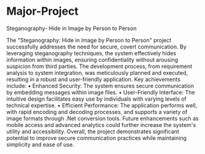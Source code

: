 # Major-Project
Steganography- Hide in Image by Person to Person

The "Steganography: Hide in Image by Person to Person" project successfully addresses the need for secure, covert communication. By leveraging steganography techniques, the system effectively hides information within images, ensuring confidentiality without arousing suspicion from third parties. The development process, from requirement analysis to system integration, was meticulously planned and executed, resulting in a robust and user-friendly application.
Key achievements include:
•	Enhanced Security: The system ensures secure communication by embedding messages within image files.
•	User-Friendly Interface: The intuitive design facilitates easy use by individuals with varying levels of technical expertise.
•	Efficient Performance: The application performs well, with rapid encoding and decoding processes, and supports a variety of image formats through .Net conversion tools.
Future enhancements such as mobile access and advanced analytics could further increase the system's utility and accessibility. Overall, the project demonstrates significant potential to improve secure communication practices while maintaining simplicity and ease of use.
